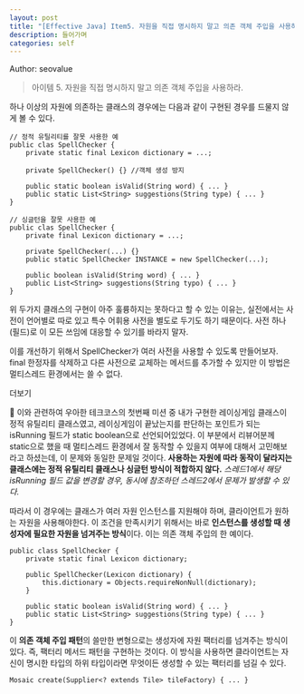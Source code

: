 ```yaml
---
layout: post
title: "[Effective Java] Item5. 자원을 직접 명시하지 말고 의존 객체 주입을 사용하라"
description: 들어가며
categories: self
---
```


Author: seovalue

> 아이템 5. 자원을 직접 명시하지 말고 의존 객체 주입을 사용하라.

하나 이상의 자원에 의존하는 클래스의 경우에는 다음과 같이 구현된 경우를 드물지 않게 볼 수 있다.

```
// 정적 유틸리티를 잘못 사용한 예
public clas SpellChecker {
    private static final Lexicon dictionary = ...;
    
    private SpellChecker() {} //객체 생성 방지
    
    public static boolean isValid(String word) { ... }
    public static List<String> suggestions(String type) { ... }
}

// 싱글턴을 잘못 사용한 예
public clas SpellChecker {
    private final Lexicon dictionary = ...;
    
    private SpellChecker(...) {}
    public static SpellChecker INSTANCE = new SpellChecker(...);
    
    public boolean isValid(String word) { ... }
    public List<String> suggestions(String typo) { ... }
}
```

위 두가지 클래스의 구현이 아주 훌륭하지는 못하다고 할 수 있는 이유는, 실전에서는 사전이 언어별로 따로 있고 특수 어휘용 사전을 별도로 두기도 하기 때문이다. 사전 하나(필드)로 이 모든 쓰임에 대응할 수 있기를 바라지 말자.

이를 개선하기 위해서 SpellChecker가 여러 사전을 사용할 수 있도록 만들어보자. final 한정자를 삭제하고 다른 사전으로 교체하는 메서드를 추가할 수 있지만 이 방법은 멀티스레드 환경에서는 쓸 수 없다.

더보기

🤔 이와 관련하여 우아한 테크코스의 첫번째 미션 중 내가 구현한 레이싱게임 클래스이 정적 유틸리티 클래스였고, 레이싱게임이 끝났는지를 판단하는 포인트가 되는 isRunning 필드가 static boolean으로 선언되어있었다. 이 부분에서 리뷰어분께 static으로 했을 때 멀티스레드 환경에서 잘 동작할 수 있을지 여부에 대해서 고민해보라고 하셨는데, 이 문제와 동일한 문제일 것이다. **사용하는 자원에 따라 동작이 달라지는 클래스에는 정적 유틸리티 클래스나 싱글턴 방식이 적합하지 않다.** _스레드1에서 해당 isRunning 필드 값을 변경할 경우, 동시에 참조하던 스레드2에서 문제가 발생할 수 있다._

따라서 이 경우에는 클래스가 여러 자원 인스턴스를 지원해야 하며, 클라이언트가 원하는 자원을 사용해야한다. 이 조건을 만족시키기 위해서는 바로 **인스턴스를 생성할 때 생성자에 필요한 자원을 넘겨주는 방식**이다. 이는 의존 객체 주입의 한 예이다.

```
public class SpellChecker {
    private static final Lexicon dictionary;
    
    public SpellChecker(Lexicon dictionary) {
        this.dictionary = Objects.requireNonNull(dictionary);
    }
    
    public static boolean isValid(String word) { ... }
    public static List<String> suggestions(String type) { ... }
}
```

이 **의존 객체 주입 패턴**의 쓸만한 변형으로는 생성자에 자원 팩터리를 넘겨주는 방식이 있다. 즉, 팩터리 메서드 패턴을 구현하는 것이다. 이 방식을 사용하면 클라이언트는 자신이 명시한 타입의 하위 타입이라면 무엇이든 생성할 수 있는 팩터리를 넘길 수 있다.

```
Mosaic create(Supplier<? extends Tile> tileFactory) { ... }
```
